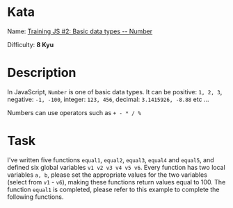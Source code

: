 # Kata
Name: [Training JS #2: Basic data types -- Number](https://www.codewars.com/kata/training-js-number-2-basic-data-types-number/javascript)

Difficulty: **8 Kyu**

# Description
In JavaScript, `Number` is one of basic data types. It can be positive: `1, 2, 3`, negative: `-1, -100`, integer: `123, 456`, decimal: `3.1415926, -8.88` etc ...

Numbers can use operators such as `+ - * / %`

# Task
I've written five functions `equal1`, `equal2`, `equal3`, `equal4` and `equal5`, and defined six global variables `v1 v2 v3 v4 v5 v6`. Every function has two local variables `a, b`, please set the appropriate values for the two variables (select from `v1` - `v6`), making these functions return values equal to 100. The function `equal1` is completed, please refer to this example to complete the following functions.